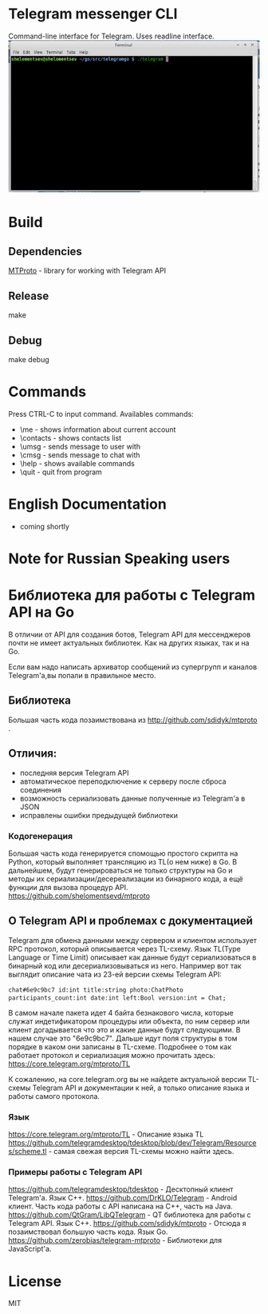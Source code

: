 # Telegram messenger CLI

Command-line interface for Telegram. Uses readline interface.
![](demo.gif)
# Build
## Dependencies
[MTProto](https://github.com/shelomentsevd/mtproto) - library for working with Telegram API
## Release
make
## Debug
make debug

# Commands
Press CTRL-C to input command.
Availables commands:
* \me - shows information about current account
* \contacts - shows contacts list
* \umsg <id> <message> - sends message to user with <id> 
* \cmsg <id> <message> - sends message to chat with <id>
* \help - shows available commands
* \quit - quit from program
# English Documentation
* coming shortly

# Note for Russian Speaking users

# Библиотека для работы с Telegram API на Go
В отличии от API для создания ботов, Telegram API для мессенджеров почти не имеет актуальных библиотек. Как на других языках, так и на Go.

Если вам надо написать архиватор сообщений из супергрупп и каналов Telegram'a,вы попали в правильное место. 

## Библиотека
Большая часть кода позаимствована из http://github.com/sdidyk/mtproto . 
## Отличия:
* последняя версия Telegram API
* автоматическое переподключение к серверу после сброса соединения
* возможность сериализовать данные полученные из Telegram'a в JSON
* исправлены ошибки предыдущей библиотеки
### Кодогенерация 
Большая часть кода генерируется спомощью простого скрипта на Python, который выполняет трансляцию из TL(о нем ниже) в Go. В дальнейшем, будут генерироваться не только структуры на Go и методы их сериализации/десереализации из бинарного кода, а ещё функции для вызова процедур API. 
https://github.com/shelomentsevd/mtproto

## О Telegram API и проблемах с документацией
Telegram для обмена данными между сервером и клиентом использует RPC протокол, который описывается через TL-схему. Язык TL(Type Language or Time Limit) описывает как данные будут сериализоваться в бинарный код или десериализовываться из него. 
Например вот так выглядит описание чата из 23-ей версии схемы Telegram API:
```
chat#6e9c9bc7 id:int title:string photo:ChatPhoto participants_count:int date:int left:Bool version:int = Chat;
```
В самом начале пакета идет 4 байта безнакового числа, которые служат индетификатором процедуры или объекта, по ним сервер или клиент догадывается что это и какие данные будут следующими. В нашем случае это "6e9c9bc7". Дальше идут поля структуры в том порядке в каком они записаны в TL-схеме. Подробнее о том как работает протокол и сериализация можно прочитать здесь: https://core.telegram.org/mtproto/TL

К сожалению, на core.telegram.org вы не найдете актуальной версии TL-схемы Telegram API и документации к ней, а только описание языка и работы самого протокола.

### Язык
https://core.telegram.org/mtproto/TL - Описание языка TL
https://github.com/telegramdesktop/tdesktop/blob/dev/Telegram/Resources/scheme.tl - самая свежая версия TL-схемы можно найти здесь.
### Примеры работы с Telegram API
https://github.com/telegramdesktop/tdesktop - Десктопный клиент Telegram'a. Язык C++. 
https://github.com/DrKLO/Telegram - Android клиент. Часть кода работы с API написана на С++, часть на Java.
https://github.com/QtGram/LibQTelegram - QT библиотека для работы с Telegram API. Язык C++.
https://github.com/sdidyk/mtproto - Отсюда я позаимствовал большую часть кода. Язык Go.
https://github.com/zerobias/telegram-mtproto - Библиотеки для JavaScript'a. 


# License
MIT
